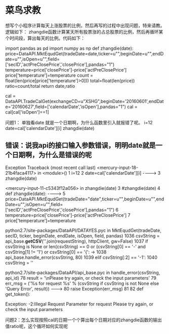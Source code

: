 # 菜鸟求教

想写个小程序计算每天上涨股票的比例，然后再写的过程中出现问题，特来请教。
逻辑如下：
zhangdie函数计算某天所有股票涨的占总股票的比例，然后再循环某个时间段，算出每天的比例。代码如下：

import pandas as pd
import numpy as np
def zhangdie(date):
      price=DataAPI.MktEqudGet(tradeDate=date,ticker=u"",beginDate=u"",endDate=u"",isOpen=u"",field=['secID','actPreClosePrice','closePrice'],pandas="1")
      temperature=price['closePrice']-price['actPreClosePrice']
      price['temperature']=temperature
      count = float(len(price[price['temperature']&gt;0]))
      total=float(len(price))
      ratio=count/total
      return date,ratio
     
cal = DataAPI.TradeCalGet(exchangeCD=u"XSHG",beginDate='20160601',endDate='20160627',field=['calendarDate','isOpen'],pandas="1")
cal = cal[cal['isOpen']==1]

问题1：
单独看date 就是一个日期啊，为什么函数里引入就报错了呢。
i=12
date=cal['calendarDate'][i]
zhangdie(date)

错误：说我api的接口输入参数错误，明明date就是一个日期啊，为什么是错误的呢
---------------------------------------------------------------------------
Exception                                 Traceback (most recent call last)
&lt;mercury-input-18-21b4faca4117&gt; in &lt;module&gt;()
      1 i=12
      2 date=cal['calendarDate'][i]
----&gt; 3 zhangdie(date)

&lt;mercury-input-11-c5343f12a056&gt; in zhangdie(date)
      3 #zhangdie(date)
      4 def zhangdie(date):
----&gt; 5       price=DataAPI.MktEqudGet(tradeDate="date",ticker=u"",beginDate=u"",endDate=u"",isOpen=u"",field=['secID','actPreClosePrice','closePrice'],pandas="1")
      6       temperature=price['closePrice']-price['actPreClosePrice']
      7       price['temperature']=temperature

python2.7/site-packages/DataAPI/DATAYES.pyc in MktEqudGet(tradeDate, secID, ticker, beginDate, endDate, isOpen, field, pandas)
   1036         csvString = api_base.__getCSV__(''.join(requestString), httpClient, gw=False)
   1037         if csvString is None or len(csvString) == 0 or (csvString[0] == '-' and csvString[1] != '1') or csvString[0] == '{':
-&gt; 1038             api_base.handle_error(csvString, 80)
   1039         elif csvString[:2] == '-1':
   1040             csvString = ''

python2.7/site-packages/DataAPI/api_base.pyc in handle_error(csvString, api_id)
     78         result = '\nPlease try again, or check the input parameters'
     79     err_msg = ('%s for request %s' % (csvString if csvString is not None else 'Query Error', result))
---&gt; 80     raise Exception(err_msg)
     81 
     82 def get_token():

Exception: -2:Illegal Request Parameter for request 
Please try again, or check the input parameters

问题2：怎么实现按照cal的日期一个个算出每个日期对应的zhangdie函数的输出值ratio呢，这个循环如何实现呢